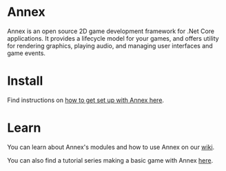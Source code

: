 # Annex
Annex is an open source 2D game development framework for .Net Core applications. It provides a lifecycle model for your games, and offers utility for rendering graphics, playing audio, and managing user interfaces and game events.

# Install
Find instructions on [how to get set up with Annex here](https://github.com/MatthewChrobak/Annex/wiki/Setting-Up).

# Learn
You can learn about Annex's modules and how to use Annex on our [wiki](https://github.com/MatthewChrobak/Annex/wiki).

You can also find a tutorial series making a basic game with Annex [here](https://github.com/MatthewChrobak/Annex/wiki/Building-the-Sample-Project-Part-1).
